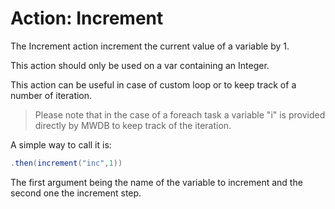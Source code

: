 # Action: Increment

The Increment action increment the current value of a variable by 1.

This action should only be used on a var containing an Integer.

This action can be useful in case of custom loop or to keep track of a number of iteration.

>Please note that in the case of a foreach task a variable "i" is provided directly by MWDB to keep track of the iteration.

A simple way to call it is:

``` java
.then(increment("inc",1))
```

The first argument being the name of the variable to increment and the second one the increment step.
